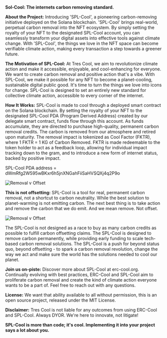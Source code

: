 **Sol-Cool: The internets carbon removing standard.**

**About the Project:**
Introducing 'SPL-Cool', a pioneering carbon-removing initiative deployed on the Solana blockchain. 'SPL-Cool' brings real-world, perpetual carbon removal into the NFT ecosystem.
By simply setting the royalty of your NFT to the designated SPL-Cool account, you can seamlessly transform your digital assets into effective tools against climate change. With 'SPL-Cool',
the things we love in the NFT space can become verifiable climate action, making every transaction a step towards a greener future. 

**The Motivation of SPL-Cool:**
At Tres Cool, we aim to revolutionize climate action and make it accessible, enjoyable, and cool-enhancing for everyone. We want to create carbon removal and positive action that's a vibe. With SPL-Cool, we make it possible for any NFT to become a planet-cooling, sustainable digital public good. It's time to turn the things we love into icons for change. SPL-Cool is designed to set an entirely new standard for collective climate action, accessible to every corner of the internet.

**How It Works:**
SPL-Cool is made to cool through a deployed smart contract on the Solana blockchain. By setting the royalty of your NFT to the designated SPL-Cool PDA (Program Derived Address) created by our delegate smart contract, funds flow through this account. As funds accumulate, they are directed to purchase high-quality, permanent carbon removal credits. The carbon is removed from our atmosphere and retired upon maturity. The removal impact is tokenized as Cool Factor (FKTR), where 1 FKTR = 1 KG of Carbon Removed. FKTR is made redeemable to the token holder to act as a feedback loop, allowing for individual impact tracking down to the gram, and to introduce a new form of internet status, backed by positive impact.

SPL-Cool PDA address = dWmRfg2W595wBKxr6h5jnXNGahFiiSaHVSQXj4q2P9o

![Removal v Offset](https://github.com/Tres-cool/tres-cool-solana-contracts/blob/main/assets/spl-cool-illus.jpg)

**This is not offsetting:**
SPL-Cool is a tool for real, permanent carbon removal, not a shortcut to carbon neutrality. While the best solution to planet-warming is not emitting carbon. The next best thing is to take action and remove the carbon that we do emit. And we mean remove. Not offset.

![Removal v Offset](https://github.com/Tres-cool/ERC-Cool/assets/110139089/f36c9640-4bf4-481a-bccd-d12349c88f0d)

The SPL-Cool is not designed as a race to buy as many carbon credits as possible to fulfill carbon offsetting claims. The SPL-Cool is designed to remove carbon permanently, while providing early funding to scale tech-based carbon removal solutions. The SPL-Cool is a push for beyond status quo, beyond offsetting - to spark a carbon removal revolution, change the way we act and make sure the world has the solutions needed to cool our planet.

**Join us on-piste:**
Discover more about SPL-Cool at erc-cool.org. Continually evolving with best practices, ERC-Cool and SPL-Cool aim to proliferate carbon removal and create the kind of climate action everyone wants to be a part of. Feel free to reach out with any questions.

**License:**
We want that ability available to all without permission, this is an open source project, released under the MIT License.

**Disclaimer:**
Tres Cool is not liable for any outcomes from using ERC-Cool and SPL-Cool. Always DYOR. We're here to innovate, not litigate!

**SPL-Cool is more than code; it's cool. Implementing it into your project says a lot about you.**
